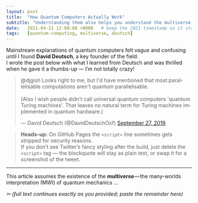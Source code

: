 ```yaml
---
layout: post
title:  "How Quantum Computers Actually Work"
subtitle: "Understanding them also helps you understand the multiverse."
date:   2021-04-21 12:00:00 +0000   # keep the 2021 timestamp so it stays in the archive
tags:   [quantum-computing, multiverse, deutsch]
---
```


Mainstream explanations of quantum computers felt vague and confusing until I found **David Deutsch**, a key founder of the field.  
I wrote the post below with what I learned from Deutsch and was thrilled when he gave it a thumbs-up — I’m not totally crazy!

<!----- EMBEDDED TWEET --->
<blockquote class="twitter-tweet">
<p lang="en" dir="ltr">
@djgish Looks right to me, but I'd have mentioned that most parallelisable computations aren't quantum parallelisable.<br><br>
(Also I wish people didn't call universal quantum computers 'quantum Turing machines'. That leaves no natural term for Turing machines implemented in quantum hardware.)
</p>
&mdash; David Deutsch (@DavidDeutschOxf)
<a href="https://twitter.com/DavidDeutschOxf/status/1177708960322129920">September 27, 2019</a>
</blockquote>
<script async src="https://platform.twitter.com/widgets.js" charset="utf-8"></script>
<!----- /EMBED ----->

> **Heads-up:** On GitHub Pages the `<script>` line sometimes gets stripped for security reasons.  
> If you don’t see Twitter’s fancy styling after the build, just delete the `<script>` tag — the blockquote will stay as plain text, or swap it for a screenshot of the tweet.

---

This article assumes the existence of the **multiverse** — the many-worlds interpretation (MWI) of quantum mechanics …

*✂ (full text continues exactly as you provided; paste the remainder here)*
